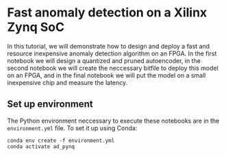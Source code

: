 # Fast anomaly detection on a Xilinx Zynq SoC

In this tutorial, we will demonstrate how to design and deploy a fast and resource inexpensive anomaly detection algorithm on an FPGA.
In the first notebook we will design a quantized and pruned autoencoder, in the second notebook we will create the neccessary bitfile to deploy this model on an FPGA, and in the final notebook we will put the model on a small inexpensive chip and measure the latency.

## Set up environment
The Python environment neccessary to execute these notebooks are in the `environment.yml` file. To set it up using Conda:
```
conda env create -f environment.yml
conda activate ad_pynq
```